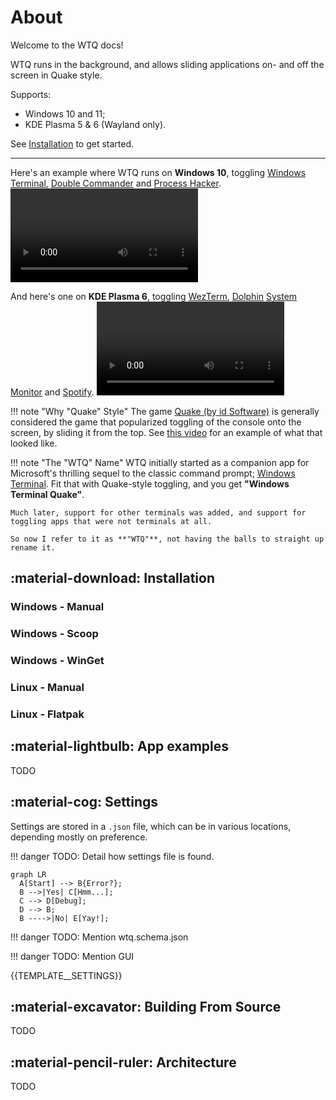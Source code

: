 # About

Welcome to the WTQ docs!

WTQ runs in the background, and allows sliding applications on- and off the screen in Quake style.

Supports:

- Windows 10 and 11;
- KDE Plasma 5 & 6 (Wayland only).

See [Installation](#installation) to get started.

---

Here's an example where WTQ runs on **Windows 10**, toggling [Windows Terminal](), [Double Commander]() and [Process Hacker]().
<video controls loop autoplay>
<source src="/assets/video/wtq-v2.mp4" />
</video>

And here's one on **KDE Plasma 6**, toggling [WezTerm](), [Dolphin]() [System Monitor]() and [Spotify]().
<video controls loop autoplay>
<source src="/assets/video/wtq-v2-linux.mp4" />
</video>

!!! note "Why "Quake" Style"
	The game [Quake (by id Software)](https://en.wikipedia.org/wiki/Quake_(video_game)) is generally considered the game that popularized toggling of the console onto the screen, by sliding it from the top.
	See [this video](https://www.youtube.com/watch?v=sDrDK7BigEc) for an example of what that looked like.

!!! note "The "WTQ" Name"
	WTQ initially started as a companion app for Microsoft's thrilling sequel to the classic command prompt; [Windows Terminal](https://github.com/microsoft/terminal).
	Fit that with Quake-style toggling, and you get **"Windows Terminal Quake"**.

	Much later, support for other terminals was added, and support for toggling apps that were not terminals at all.

	So now I refer to it as **"WTQ"**, not having the balls to straight up rename it.

## :material-download: Installation 

### Windows - Manual

### Windows - Scoop

### Windows - WinGet

### Linux - Manual

### Linux - Flatpak

## :material-lightbulb: App examples

TODO

## :material-cog: Settings

Settings are stored in a ```.json``` file, which can be in various locations, depending mostly on preference.

!!! danger
	TODO: Detail how settings file is found.

``` mermaid
graph LR
  A[Start] --> B{Error?};
  B -->|Yes| C[Hmm...];
  C --> D[Debug];
  D --> B;
  B ---->|No| E[Yay!];
```

!!! danger
	TODO: Mention wtq.schema.json

!!! danger
	TODO: Mention GUI

{{TEMPLATE__SETTINGS}}

## :material-excavator: Building From Source

TODO

## :material-pencil-ruler: Architecture

TODO